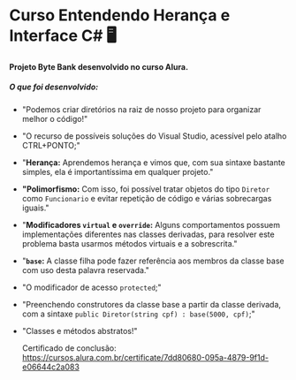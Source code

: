 # Curso Entendendo Herança e Interface C# :desktop_computer:

#### Projeto Byte Bank desenvolvido no curso Alura.

##### O que foi desenvolvido:

- "Podemos criar diretórios na raiz de nosso projeto para organizar melhor o código!"

- "O recurso de possíveis soluções do Visual Studio, acessível pelo atalho CTRL+PONTO;"

- "**Herança:** Aprendemos herança e vimos que, com sua sintaxe bastante simples, ela é importantíssima em qualquer projeto."

- **"Polimorfismo:** Com isso, foi possível tratar objetos do tipo `Diretor` como `Funcionario` e evitar repetição de código e várias sobrecargas iguais."

- "**Modificadores `virtual` e `override`:** Alguns comportamentos possuem implementações diferentes nas classes derivadas, para resolver este problema basta usarmos métodos virtuais e a sobrescrita."

- "**`base`:** A classe filha pode fazer referência aos membros da classe base com uso desta palavra reservada."

- "O modificador de acesso `protected`;"

- "Preenchendo construtores da classe base a partir da classe derivada, com a sintaxe `public Diretor(string cpf) : base(5000, cpf)`;"

- "Classes e métodos abstratos!"

  Certificado de conclusão: https://cursos.alura.com.br/certificate/7dd80680-095a-4879-9f1d-e06644c2a083



